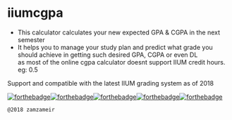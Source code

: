 # iiumcgpa
<ul>
  <li>This calculator calculates your new expected GPA & CGPA in the next semester</li>
  <li>It helps you to manage your study plan and predict what grade you should achieve in getting such desired GPA, CGPA or even DL<br>
  as most of the online cgpa calculator doesnt support IIUM credit hours. eg: 0.5</li>
</ul> 

Support and compatible with the latest IIUM grading system as of 2018

[![forthebadge](https://forthebadge.com/images/badges/uses-html.svg)](https://raw.githubusercontent.com/zamzameir/iiumcgpa/master/index.html)[![forthebadge](https://forthebadge.com/images/badges/uses-css.svg)](https://raw.githubusercontent.com/zamzameir/iiumcgpa/master/style/iiumcgpa.css)[![forthebadge](https://forthebadge.com/images/badges/uses-js.svg)](https://raw.githubusercontent.com/zamzameir/iiumcgpa/master/script/iiumcgpa.js)[![forthebadge](https://forthebadge.com/images/badges/built-with-love.svg)](https://tiny.cc/iiumcgpa)[![forthebadge](https://forthebadge.com/images/badges/check-it-out.svg)](https://tiny.cc/iiumcgpa)

```
@2018 zamzameir
```

